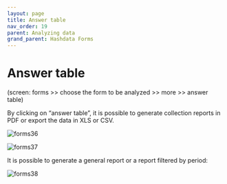```yaml
---
layout: page
title: Answer table
nav_order: 19
parent: Analyzing data
grand_parent: Hashdata Forms
---
```

# Answer table

(screen: forms >> choose the form to be analyzed >> more >> 
answer table)

By clicking on “answer table”, it is possible to generate 
collection reports in PDF or export the data in XLS or CSV.


![forms36](/forms/en/assets/images/forms36.png)

![forms37](/forms/en/assets/images/forms37.png)

It is possible to generate a general report or a report 
filtered by period: 

![forms38](/forms/en/assets/images/forms38.png)